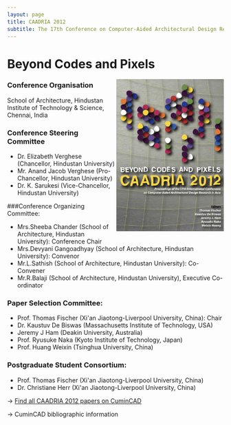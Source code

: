 ```yaml
---
layout: page
title: CAADRIA 2012
subtitle: The 17th Conference on Computer-Aided Architectural Design Research in Asia. 2012. Chennai, India.
---
```


# Beyond Codes and Pixels

<img src="./caadria_cover_2012.jpg" width="250" align="right" />

### Conference Organisation
School of Architecture, Hindustan Institute of Technology & Science, Chennai, India

### Conference Steering Committee
* Dr. Elizabeth Verghese (Chancellor, Hindustan University)
* Mr. Anand Jacob Verghese (Pro-Chancellor, Hindustan University)
* Dr. K. Sarukesi (Vice-Chancellor, Hindustan University)

###Conference Organizing Committee:
* Mrs.Sheeba Chander (School of Architecture, Hindustan University): Conference Chair
* Mrs.Devyani Gangoadhyay (School of Architecture, Hindustan University): Convenor
* Mr.L.Sathish (School of Architecture, Hindustan University): Co-Convener
* Mr.R.Balaji (School of Architecture, Hindustan University), Executive Co-ordinator

### Paper Selection Committee:
* Prof. Thomas Fischer (Xi'an Jiaotong-Liverpool University, China): Chair
* Dr. Kaustuv De Biswas (Massachusetts Institute of Technology, USA)
* Jeremy J Ham (Deakin University, Australia)
* Prof. Ryusuke Naka (Kyoto Institute of Technology, Japan)
* Prof. Huang Weixin (Tsinghua University, China)

### Postgraduate Student Consortium:
* Prof. Thomas Fischer (Xi'an Jiaotong-Liverpool University, China)
* Dr. Christiane Herr (Xi'an Jiaotong-Liverpool University, China)

&rarr; [Find all CAADRIA 2012 papers on CuminCAD](http://papers.cumincad.org/cgi-bin/works/Search?search=series%3ACAADRIA+year%3A2012)

&rarr; CuminCAD bibliographic information
